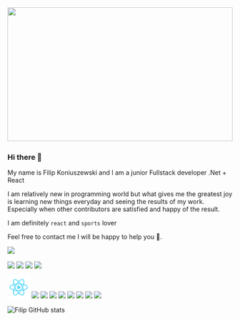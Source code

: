 <img width="100%" height="300" src="https://user-images.githubusercontent.com/82803009/161140630-bacbf2e8-a8f7-47f6-9ee5-0d9efa0c618e.jpg">

### Hi there 👋

My name is Filip Koniuszewski and I am a junior Fullstack developer .Net + React

I am relatively new in programming world but what gives me the greatest joy is learning new things everyday and seeing the results of my work. 
Especially when other contributors are satisfied and happy of the result. 

I am definitely `react` and `sports` lover

Feel free to contact me I will be happy to help you 🙂.

[![](https://komarev.com/ghpvc/?username=FilipKoniuszewski&color=000000)](https://github.com/FilipKoniuszewski?tab=repositories)

[<img src="https://img.shields.io/badge/Gmail-D14836?style=for-the-badge&logo=gmail&logoColor=white">](mailto:Filip7446@gmail.com)
[<img src="https://img.shields.io/badge/LinkedIn-0077B5?style=for-the-badge&logo=linkedin&logoColor=white">](https://www.linkedin.com/in/filip-koniuszewski-950361235/)
[<img src="https://img.shields.io/badge/FrontendMentor-46244C?style=for-the-badge&logo=FrontendMentor&logoColor=white">](https://www.frontendmentor.io/profile/FilipKoniuszewski)
[<img src="https://img.shields.io/badge/Codewars-AA3620?style=for-the-badge&logo=Codewars&logoColor=white">](https://www.codewars.com/users/koniusz)

<code><img height="50" src="https://raw.githubusercontent.com/github/explore/80688e429a7d4ef2fca1e82350fe8e3517d3494d/topics/react/react.png"></code>
<code><img height="50" src="https://raw.githubusercontent.com/jmnote/z-icons/master/svg/typescript.svg"></code>
<code><img height="50" src="https://user-images.githubusercontent.com/82803009/161136064-8826600f-6688-4d01-adad-7c9b6a787ce5.png"></code>
<code><img height="50" src="https://raw.githubusercontent.com/jmnote/z-icons/master/svg/github.svg"></code>
<code><img height="50" src="https://raw.githubusercontent.com/jmnote/z-icons/master/svg/python.svg"></code>
<code><img height="50" src="https://raw.githubusercontent.com/jmnote/z-icons/master/svg/csharp.svg"></code>
<code><img height="50" src="https://raw.githubusercontent.com/jmnote/z-icons/master/svg/bootstrap.svg"></code>
<code><img height="50" src="https://user-images.githubusercontent.com/82803009/161130798-5da80b57-bcae-4d6f-b3e6-ba23258e08f8.png"></code>
<code><img height="50" src="https://user-images.githubusercontent.com/82803009/161135670-7382079c-3862-4bf4-9d77-de63f0bc9eb4.png"></code>

![Filip GitHub stats](https://github-readme-stats.vercel.app/api?username=FilipKoniuszewski&show_icons=true&theme=tokyonight)

<!--- [![Top Langs](https://github-readme-stats.vercel.app/api/top-langs/?username=FilipKoniuszewski&theme=tokyonight)](https://github.com/FilipKoniuszewski/github-readme-stats) -->




